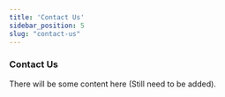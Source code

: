 ```yaml
---
title: 'Contact Us'
sidebar_position: 5
slug: "contact-us"
---
```


### Contact Us

There will be some content here (Still need to be added).